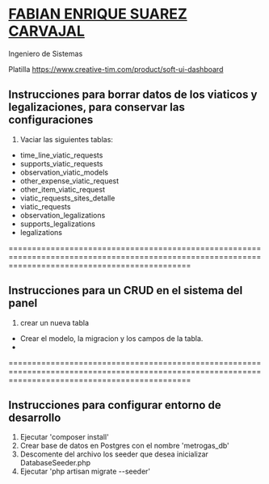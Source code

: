 # [FABIAN ENRIQUE SUAREZ CARVAJAL](https://github.com/fsuarez120-fabian)

Ingeniero de Sistemas

Platilla
https://www.creative-tim.com/product/soft-ui-dashboard

## Instrucciones para borrar datos de los viaticos y legalizaciones, para conservar las configuraciones

1. Vaciar las siguientes tablas:

* time_line_viatic_requests
* supports_viatic_requests
* observation_viatic_models
* other_expense_viatic_request
* other_item_viatic_request
* viatic_requests_sites_detalle
* viatic_requests
* observation_legalizations
* supports_legalizations
* legalizations


===================================================================================================================================================
## Instrucciones para un CRUD en el sistema del panel

1. crear un nueva tabla
* Crear el modelo, la migracion y los campos de la tabla.
* 

===================================================================================================================================================
## Instrucciones para configurar entorno de desarrollo
1. Ejecutar 'composer install'
2. Crear base de datos en Postgres con el nombre 'metrogas_db'
3. Descomente del archivo los seeder que desea inicializar DatabaseSeeder.php 
3. Ejecutar 'php artisan migrate --seeder'